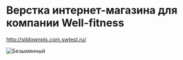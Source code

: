 # Верстка интернет-магазина для компании Well-fitness

http://sitdownpls.com.swtest.ru/

![Безымянный](https://github.com/Pasha845/Well-fitness/assets/106194295/58b72989-f254-4468-9c78-7ac3837c07cb)
